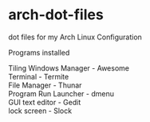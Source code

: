 # arch-dot-files
dot files for my Arch Linux Configuration

Programs installed

Tiling Windows Manager - Awesome <br />
Terminal - Termite <br />
File Manager - Thunar <br />
Program Run Launcher - dmenu <br />
GUI text editor - Gedit <br />
lock screen - Slock <br />
